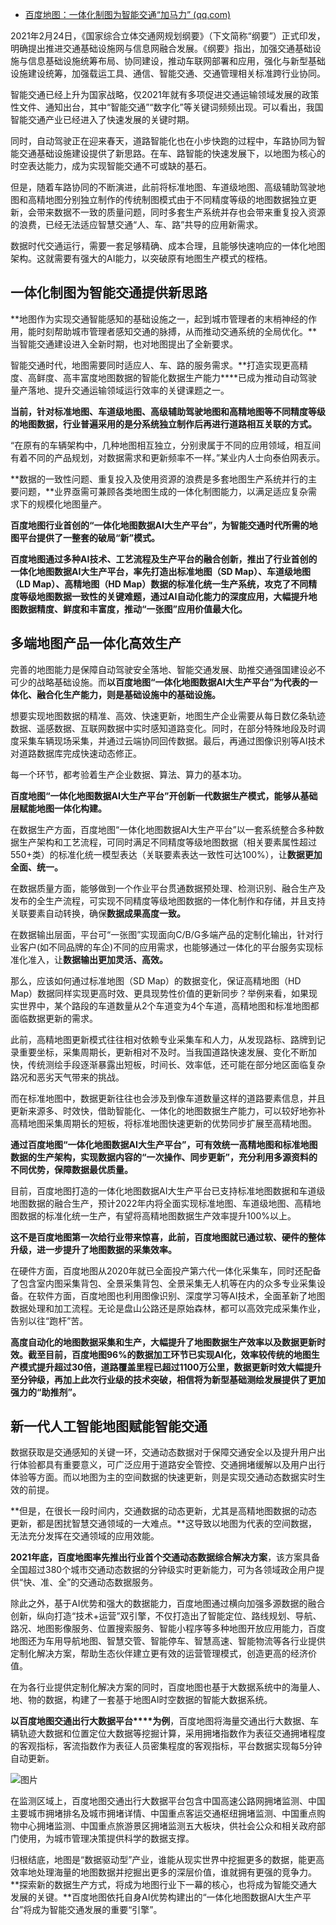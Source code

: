 - [百度地图：一体化制图为智能交通“加马力” (qq.com)](https://mp.weixin.qq.com/s/LhQ8q8zcXLJUxf6mUyb49A)

2021年2月24日，《国家综合立体交通网规划纲要》（下文简称“纲要”）正式印发，明确提出推进交通基础设施网与信息网融合发展。《纲要》指出，加强交通基础设施与信息基础设施统筹布局、协同建设，推动车联网部署和应用，强化与新型基础设施建设统筹，加强载运工具、通信、智能交通、交通管理相关标准跨行业协同。

智能交通已经上升为国家战略，仅2021年就有多项促进交通运输领域发展的政策性文件、通知出台，其中“智能交通”“数字化”等关键词频频出现。可以看出，我国智能交通产业已经进入了快速发展的关键时期。

同时，自动驾驶正在迎来春天，道路智能化也在小步快跑的过程中，车路协同为智能交通基础设施建设提供了新思路。在车、路智能的快速发展下，以地图为核心的时空表达能力，成为实现智能交通不可或缺的基石。

但是，随着车路协同的不断演进，此前将标准地图、车道级地图、高级辅助驾驶地图和高精地图分别独立制作的传统制图模式由于不同精度等级的地图数据独立更新，会带来数据不一致的质量问题，同时多套生产系统并存也会带来重复投入资源的浪费，已经无法适应智慧交通“人、车、路”共导的应用新需求。

数据时代交通运行，需要一套足够精确、成本合理，且能够快速响应的一体化地图架构。这就需要有强大的AI能力，以突破原有地图生产模式的桎梏。

## **一体化制图为智能交通提供新思路**

**地图作为实现交通智能感知的基础设施之一，起到城市管理者的末梢神经的作用，能时刻帮助城市管理者感知交通的脉搏，从而推动交通系统的全局优化。**当智能交通建设进入全新时期，也对地图提出了全新要求。

智能交通时代，地图需要同时适应人、车、路的服务需求。**打造实现更高精度、高鲜度、高丰富度地图数据的智能化数据生产能力****已成为推动自动驾驶量产落地、提升交通运输领域运行效率的关键课题之一。

**当前，针对标准地图、车道级地图、高级辅助驾驶地图和高精地图等不同精度等级的地图数据，行业普遍采用的是分系统独立制作后再进行道路相互关联的方式。**

“在原有的车辆架构中，几种地图相互独立，分别隶属于不同的应用领域，相互间有着不同的产品规划，对数据需求和更新频率不一样。”某业内人士向泰伯网表示。

**数据的一致性问题、重复投入及使用资源的浪费是多套地图生产系统并行的主要问题，**业界亟需可兼顾各类地图生成的一体化制图能力，以满足适应复杂需求下的规模化地图量产。

**百度地图行业首创的“一体化地图数据AI大生产平台”，为智能交通时代所需的地图平台提供了一整套的破局“新”模式。**

**百度地图通过多种AI技术、工艺流程及生产平台的融合创新，推出了行业首创的一体化地图数据AI大生产平台，率先打造出标准地图（SD Map）、车道级地图（LD Map）、高精地图（HD Map）数据的标准化统一生产系统，攻克了不同精度等级地图数据一致性的关键难题，通过AI自动化能力的深度应用，大幅提升地图数据精度、鲜度和丰富度，推动“一张图”应用价值最大化。**

## **多端地图产品一体化高效生产**

完善的地图能力是保障自动驾驶安全落地、智能交通发展、助推交通强国建设必不可少的战略基础设施。而**以百度地图“一体化地图数据AI大生产平台”为代表的一体化、融合化生产能力，则是基础设施中的基础设施。**

想要实现地图数据的精准、高效、快速更新，地图生产企业需要从每日数亿条轨迹数据、遥感数据、互联网数据中实时感知道路变化。同时，在部分特殊地段及时调度采集车辆现场采集，并通过云端协同回传数据。最后，再通过图像识别等AI技术对道路数据库完成快速动态修正。

每一个环节，都考验着生产企业数据、算法、算力的基本功。

**百度地图“一体化地图数据AI大生产平台”开创新一代数据生产模式，能够从基础层赋能地图一体化构建。**

在数据生产方面，百度地图“一体化地图数据AI大生产平台”以一套系统整合多种数据生产架构和工艺流程，可同时满足不同精度等级地图数据（相关要素属性超过550+类）的标准化统一模型表达（关联要素表达一致性可达100%），让**数据更加全面、统一。**

在数据质量方面，能够做到一个作业平台贯通数据预处理、检测识别、融合生产及发布的全生产流程，可实现不同精度等级地图数据的一体化制作和存储，并且支持关联要素自动转换，确保**数据成果高度一致。**

在数据输出层面，平台可“一张图”实现面向C/B/G多端产品的定制化输出，针对行业客户(如不同品牌的车企)不同的应用需求，也能够通过一体化的平台服务实现标准化准入，让**数据输出更加灵活、高效。**

那么，应该如何通过标准地图（SD Map）的数据变化，保证高精地图（HD Map）数据同样实现更高时效、更具现势性价值的更新同步？举例来看，如果现实世界中，某个路段的车道数量从2个车道变为4个车道，高精地图和标准地图都面临数据更新的需求。

此前，高精地图更新模式往往相对依赖专业采集车和人力，从发现路标、路牌到记录重要坐标，采集周期长，更新相对不及时。当我国道路快速发展、变化不断加快，传统测绘手段逐渐暴露出短板，时间长、效率低，还可能在部分地区面临复杂路况和恶劣天气带来的挑战。

而在标准地图中，数据更新往往也会涉及到像车道数量这样的道路要素信息，并且更新来源多、时效快，借助智能化、一体化的地图数据生产能力，可以较好地弥补高精地图采集周期长的短板，将标准地图快速更新的优势同步扩展至高精地图。

**通过百度地图“一体化地图数据AI大生产平台”，可有效统一高精地图和标准地图数据的生产架构，实现数据内容的“一次操作、同步更新”，充分利用多源资料的不同优势，保障数据最优质量。**

目前，百度地图打造的一体化地图数据AI大生产平台已支持标准地图数据和车道级地图数据的融合生产，预计2022年内将全面实现标准地图、车道级地图、高精地图数据的标准化统一生产，有望将高精地图数据生产效率提升100%以上。

**这不是百度地图第一次给行业带来惊喜，此前，百度地图就已通过软、硬件的整体升级，进一步提升了地图数据的采集效率。**

在硬件方面，百度地图从2020年就已全面投产第六代一体化采集车，同时还配备了包含室内图采集背包、全景采集背包、全景采集无人机等在内的众多专业采集设备。在软件方面，百度地图也利用图像识别、深度学习等AI技术，全面革新了地图数据处理和加工流程。无论是盘山公路还是原始森林，都可以高效完成采集作业，告别以往“跑杆”苦。

**高度自动化的地图数据采集和生产，大幅提升了地图数据生产效率以及数据更新时效。截至目前，百度地图96%的数据加工环节已实现AI化，效率较传统的地图生产模式提升超过30倍，道路覆盖里程已超过1100万公里，数据更新时效大幅提升至分钟级，再加上此次行业级的技术突破，相信将为新型基础测绘发展提供了更加强力的“助推剂”。**

## **新一代人工智能地图赋能智能交通**

数据获取是交通感知的关键一环，交通动态数据对于保障交通安全以及提升用户出行体验都具有重要意义，可广泛应用于道路安全管控、交通拥堵缓解以及用户出行体验等方面。而以地图为主的空间数据的快速更新，则是实现交通动态数据实时生效的前提。

**但是，在很长一段时间内，交通数据的动态更新，尤其是高精地图数据的动态更新，都是困扰智慧交通领域的一大难点。**这导致以地图为代表的空间数据，无法充分发挥在交通领域的应用效能。

**2021年底，百度地图率先推出行业首个交通动态数据综合解决方案**，该方案具备全国超过380个城市交通动态数据的分钟级实时更新能力，可为各领域政企用户提供“快、准、全”的交通动态数据服务。

除此之外，基于AI优势和强大的数据能力，百度地图通过横向加强多源数据的融合创新，纵向打造“技术+运营”双引擎，不仅打造出了智能定位、路线规划、导航、路况、地图影像服务、位置搜索服务、智能小程序等多种地图开放应用能力，百度地图还为车用导航地图、智慧交管、智能停车、智慧高速、智能物流等各行业提供定制化解决方案，帮助生态伙伴建立更有效的运营管理模式，创造更高的经济价值。

在为各行业提供定制化解决方案的同时，百度地图也基于大数据系统中的海量人、地、物的数据，构建了一套基于地图AI时空数据的智能大数据系统。

**以百度地图交通出行大数据平台****为例**，百度地图将海量交通出行大数据、车辆轨迹大数据和位置定位大数据等挖掘计算，采用拥堵指数作为表征交通拥堵程度的客观指标，客流指数作为表征人员密集程度的客观指标，平台数据实现每5分钟自动更新。

![图片](https://mmbiz.qpic.cn/mmbiz_png/Rt9lt0AEEvjVHNkEqibM9IfelVRsq818xd4aN5KhdM6XO6KK4oqsSN5LuzuqQJSiarc8Y0taS2evLg9l3g2ptzaQ/640?wx_fmt=png&wxfrom=5&wx_lazy=1&wx_co=1)

在监测区域上，百度地图交通出行大数据平台包含中国高速公路网拥堵监测、中国主要城市拥堵排名及城市拥堵详情、中国重点客运交通枢纽拥堵监测、中国重点购物中心拥堵监测、中国重点旅游景区拥堵监测五大板块，供社会公众和相关政府部门使用，为城市管理决策提供科学的数据支撑。

归根结底，地图是“数据驱动型”产业，谁能从现实世界中挖掘更多的数据，能更高效率地处理海量的地图数据并挖掘出更多的深层价值，谁就拥有更强的竞争力。**探索新的数据生产方式，将成为地图行业下一幕的核心，也将成为智能交通大发展的关键。**百度地图依托自身AI优势构建出的“一体化地图数据AI大生产平台”将成为智能交通发展的重要“引擎”。